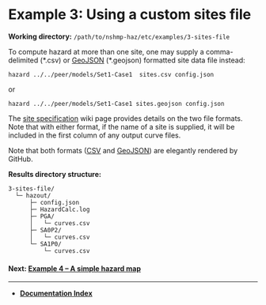 # Example 3: Using a custom sites file

__Working directory:__ `/path/to/nshmp-haz/etc/examples/3-sites-file`

To compute hazard at more than one site, one may supply a comma-delimited (\*.csv)
 or [GeoJSON](http://geojson.org) (\*.geojson) formatted site data file instead:

```Shell
hazard ../../peer/models/Set1-Case1  sites.csv config.json
```

or

```Shell
hazard ../../peer/models/Set1-Case1 sites.geojson config.json
```

The [site specification](https://github.com/usgs/nshmp-haz/wiki/sites)
wiki page provides details on the two file formats. Note that with either format,
if the name of a site is supplied, it will be included in the first column of any output curve files.

Note that both formats ([CSV](sites.csv) and [GeoJSON](sites.geojson)) are elegantly
rendered by GitHub.

__Results directory structure:__

```text
3-sites-file/
  └─ hazout/
      ├─ config.json
      ├─ HazardCalc.log
      ├─ PGA/
      │   └─ curves.csv
      ├─ SA0P2/
      │   └─ curves.csv
      └─ SA1P0/
          └─ curves.csv
```

<!-- markdownlint-disable MD001 -->
#### Next: [Example 4 – A simple hazard map](../4-hazard-map/README.md)

---

* [**Documentation Index**](../../../docs/README.md)
